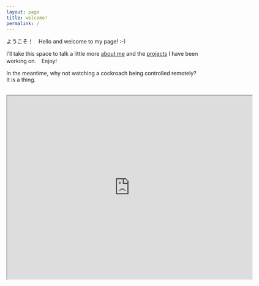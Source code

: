 ```yaml
---
layout: page
title: welcome!
permalink: /
---
```


ようこそ！　Hello and welcome to my page! :-)

I’ll take this space to talk a little more [about me](/who-am-i) and the [projects](/what-have-you-done) I have been working on.　Enjoy!

In the meantime, why not watching a cockroach being controlled remotely?
It is a thing.

<br>
<div style="text-align:center">
    <iframe width="640" height="480"
    src="http://www.youtube.com/embed/g0M2KTbc_a8">
    </iframe>
</div>